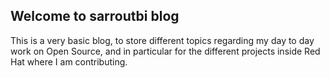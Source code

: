 ## Welcome to sarroutbi blog

This is a very basic blog, to store different topics regarding my day to day work on Open Source, and in particular for the different projects inside Red Hat where I am contributing.
